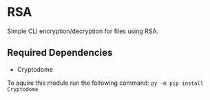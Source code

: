 # RSA
Simple CLI encryption/decryption for files using RSA.

## Required Dependencies
* Cryptodome

To aquire this module run the following command:
  `py -m pip install Cryptodome`
